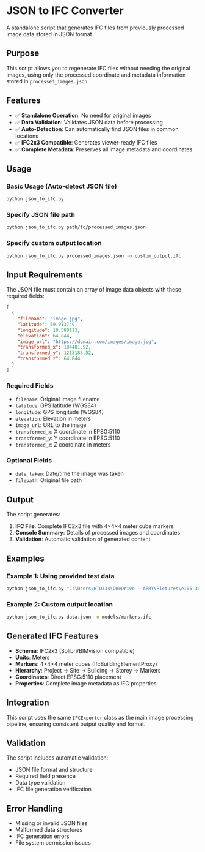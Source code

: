 # JSON to IFC Converter

A standalone script that generates IFC files from previously processed image data stored in JSON format.

## Purpose

This script allows you to regenerate IFC files without needing the original images, using only the processed coordinate and metadata information stored in `processed_images.json`.

## Features

- ✅ **Standalone Operation**: No need for original images
- ✅ **Data Validation**: Validates JSON data before processing
- ✅ **Auto-Detection**: Can automatically find JSON files in common locations
- ✅ **IFC2x3 Compatible**: Generates viewer-ready IFC files
- ✅ **Complete Metadata**: Preserves all image metadata and coordinates

## Usage

### Basic Usage (Auto-detect JSON file)
```bash
python json_to_ifc.py
```

### Specify JSON file path
```bash
python json_to_ifc.py path/to/processed_images.json
```

### Specify custom output location
```bash
python json_to_ifc.py processed_images.json -o custom_output.ifc
```

## Input Requirements

The JSON file must contain an array of image data objects with these required fields:

```json
[
  {
    "filename": "image.jpg",
    "latitude": 59.913749,
    "longitude": 10.580113,
    "elevation": 64.844,
    "image_url": "https://domain.com/images/image.jpg",
    "transformed_x": 104481.92,
    "transformed_y": 1213183.52,
    "transformed_z": 64.844
  }
]
```

### Required Fields
- `filename`: Original image filename
- `latitude`: GPS latitude (WGS84)
- `longitude`: GPS longitude (WGS84)
- `elevation`: Elevation in meters
- `image_url`: URL to the image
- `transformed_x`: X coordinate in EPSG:5110
- `transformed_y`: Y coordinate in EPSG:5110
- `transformed_z`: Z coordinate in meters

### Optional Fields
- `date_taken`: Date/time the image was taken
- `filepath`: Original file path

## Output

The script generates:
1. **IFC File**: Complete IFC2x3 file with 4×4×4 meter cube markers
2. **Console Summary**: Details of processed images and coordinates
3. **Validation**: Automatic validation of generated content

## Examples

### Example 1: Using provided test data
```bash
python json_to_ifc.py "C:\Users\HTO334\OneDrive - AFRY\Pictures\e105-360 images\test\output\processed_images.json"
```

### Example 2: Custom output location
```bash
python json_to_ifc.py data.json -o models/markers.ifc
```

## Generated IFC Features

- **Schema**: IFC2x3 (Solibri/BIMvision compatible)
- **Units**: Meters
- **Markers**: 4×4×4 meter cubes (IfcBuildingElementProxy)
- **Hierarchy**: Project → Site → Building → Storey → Markers
- **Coordinates**: Direct EPSG:5110 placement
- **Properties**: Complete image metadata as IFC properties

## Integration

This script uses the same `IFCExporter` class as the main image processing pipeline, ensuring consistent output quality and format.

## Validation

The script includes automatic validation:
- JSON file format and structure
- Required field presence
- Data type validation
- IFC file generation verification

## Error Handling

- Missing or invalid JSON files
- Malformed data structures
- IFC generation errors
- File system permission issues
